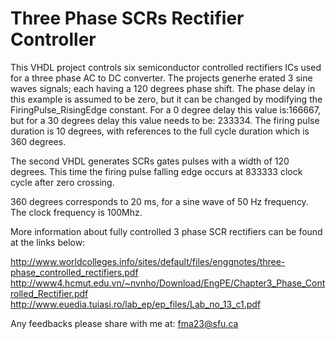 # Three Phase SCRs Rectifier Controller

This VHDL project controls six semiconductor controlled rectifiers ICs used for a three phase AC to DC converter. The projects generhe erated 3 sine waves signals; each having a 120 degrees phase shift. The phase delay in this example is assumed to be zero, but it can be changed by modifying the FiringPulse_RisingEdge constant. For a 0 degree delay this value is:166667, but for a 30 degrees delay this value needs to be: 233334. The firing pulse duration is 10 degrees, with references to the full cycle duration which is 360 degrees.

The second VHDL generates SCRs gates pulses with a width of 120 degrees. This time the firing pulse falling edge occurs at 833333 clock cycle after zero crossing.

360 degrees corresponds to 20 ms, for a sine wave of 50 Hz frequency.
The clock frequency is 100Mhz.

More information about fully controlled 3 phase SCR rectifiers can be found at the links below:

http://www.worldcolleges.info/sites/default/files/enggnotes/three-phase_controlled_rectifiers.pdf 
http://www4.hcmut.edu.vn/~nvnho/Download/EngPE/Chapter3_Phase_Controlled_Rectifier.pdf 
http://www.euedia.tuiasi.ro/lab_ep/ep_files/Lab_no_13_c1.pdf 

Any feedbacks please share with me at: fma23@sfu.ca

